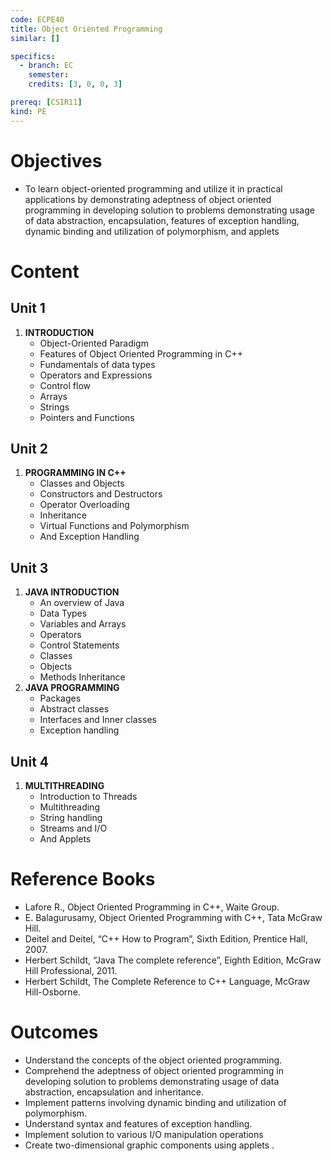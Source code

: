 ```yaml
---
code: ECPE40
title: Object Oriented Programming
similar: []

specifics:
  - branch: EC
    semester: 
    credits: [3, 0, 0, 3]

prereq: [CSIR11]
kind: PE
---
```


# Objectives

- To learn object-oriented programming and utilize it in practical applications by demonstrating adeptness of object oriented programming in developing solution to problems demonstrating usage of data abstraction, encapsulation, features of exception handling, dynamic binding and utilization of polymorphism, and applets

# Content

## Unit 1

1. **INTRODUCTION**
   - Object-Oriented Paradigm
   - Features of Object Oriented Programming in C++
   - Fundamentals of data types
   - Operators and Expressions
   - Control flow
   - Arrays
   - Strings
   - Pointers and Functions

## Unit 2

1. **PROGRAMMING IN C++**
   - Classes and Objects
   - Constructors and Destructors
   - Operator Overloading
   - Inheritance
   - Virtual Functions and Polymorphism
   - And Exception Handling

## Unit 3

1. **JAVA INTRODUCTION**
   - An overview of Java
   - Data Types
   - Variables and Arrays
   - Operators
   - Control Statements
   - Classes
   - Objects
   - Methods Inheritance
2. **JAVA PROGRAMMING**
   - Packages
   - Abstract classes
   - Interfaces and Inner classes
   - Exception handling

## Unit 4

1. **MULTITHREADING**
   - Introduction to Threads
   - Multithreading
   - String handling
   - Streams and I/O
   - And Applets

# Reference Books

- Lafore R., Object Oriented Programming in C++, Waite Group.
- E. Balagurusamy, Object Oriented Programming with C++, Tata McGraw Hill.
- Deitel and Deitel, “C++ How to Program”, Sixth Edition, Prentice Hall, 2007.
- Herbert Schildt, “Java The complete reference”, Eighth Edition, McGraw Hill Professional, 2011.
- Herbert Schildt, The Complete Reference to C++ Language, McGraw Hill-Osborne.

# Outcomes

- Understand the concepts of the object oriented programming.
- Comprehend the adeptness of object oriented programming in developing solution to problems demonstrating usage of data abstraction, encapsulation and inheritance.
- Implement patterns involving dynamic binding and utilization of polymorphism.
- Understand syntax and features of exception handling.
- Implement solution to various I/O manipulation operations
- Create two-dimensional graphic components using applets .
